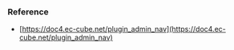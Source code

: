 ### Reference

- [https://doc4.ec-cube.net/plugin_admin_nav](https://doc4.ec-cube.net/plugin_admin_nav)
